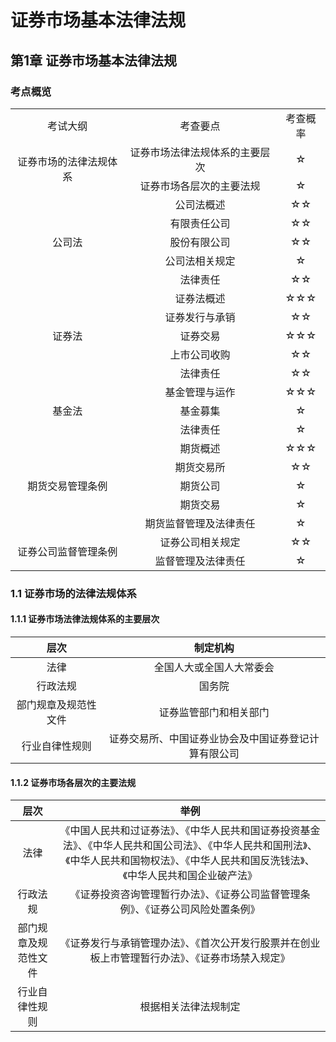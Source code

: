 # 证券市场基本法律法规
## 第1章 证券市场基本法律法规
### 考点概览
<table>
  <tr>
    <td align='center'>考试大纲</td>
    <td align='center'>考查要点</td>
    <td align='center'>考查概率</td>
  </tr>
  <tr>
    <td rowspan='2' align='center'>证券市场的法律法规体系</td>
    <td align='center'>证券市场法律法规体系的主要层次</td>
    <td align='center'>☆</td>
  </tr>
  <tr>
    <td align='center'>证券市场各层次的主要法规</td>
    <td align='center'>☆</td>
  </tr>
  <tr>
    <td rowspan='5' align='center'>公司法</td>
    <td align='center'>公司法概述</td>
    <td align='center'>☆☆</td>
  </tr>
  <tr>
    <td align='center'>有限责任公司</td>
    <td align='center'>☆☆</td>
  </tr>
  <tr>
    <td align='center'>股份有限公司</td>
    <td align='center'>☆☆</td>
  </tr>
  <tr>
    <td align='center'>公司法相关规定</td>
    <td align='center'>☆</td>
  </tr>
  <tr>
    <td align='center'>法律责任</td>
    <td align='center'>☆☆</td>
  </tr>
  <tr>
    <td rowspan='5' align='center'>证券法</td>
    <td align='center'>证券法概述</td>
    <td align='center'>☆☆☆</td>
  </tr>
  <tr>
    <td align='center'>证券发行与承销</td>
    <td align='center'>☆☆</td>
  </tr>
  <tr>
    <td align='center'>证券交易</td>
    <td align='center'>☆☆☆</td>
  </tr>
  <tr>
    <td align='center'>上市公司收购</td>
    <td align='center'>☆☆</td>
  </tr>
  <tr>
    <td align='center'>法律责任</td>
    <td align='center'>☆☆</td>
  </tr>
  <tr>
    <td rowspan='3' align='center'>基金法</td>
    <td align='center'>基金管理与运作</td>
    <td align='center'>☆☆☆</td>
  </tr>
  <tr>
    <td align='center'>基金募集</td>
    <td align='center'>☆</td>
  </tr>
  <tr>
    <td align='center'>法律责任</td>
    <td align='center'>☆</td>
  </tr>
  <tr>
    <td rowspan='5' align='center'>期货交易管理条例</td>
    <td align='center'>期货概述</td>
    <td align='center'>☆☆☆</td>
  </tr>
  <tr>
    <td align='center'>期货交易所</td>
    <td align='center'>☆☆</td>
  </tr>
  <tr>
    <td align='center'>期货公司</td>
    <td align='center'>☆</td>
  </tr>
  <tr>
    <td align='center'>期货交易</td>
    <td align='center'>☆</td>
  </tr>
  <tr>
    <td align='center'>期货监督管理及法律责任</td>
    <td align='center'>☆</td>
  </tr>
  <tr>
    <td rowspan='2' align='center'>证券公司监督管理条例</td>
    <td align='center'>证券公司相关规定</td>
    <td align='center'>☆☆</td>
  </tr>
  <tr>
    <td align='center'>监督管理及法律责任</td>
    <td align='center'>☆</td>
  </tr>
</table>

### 1.1 证券市场的法律法规体系
#### 1.1.1 证券市场法律法规体系的主要层次
|层次|制定机构|
|:---:|:---:|
|法律|全国人大或全国人大常委会|
|行政法规|国务院|
|部门规章及规范性文件|证券监管部门和相关部门|
|行业自律性规则|证券交易所、中国证券业协会及中国证券登记计算有限公司|

#### 1.1.2 证券市场各层次的主要法规
|层次|举例|
|:---:|:---:|
|法律|《中国人民共和过证券法》、《中华人民共和国证券投资基金法》、《中华人民共和国公司法》、《中华人民共和国刑法》、《中华人民共和国物权法》、《中华人民共和国反洗钱法》、《中华人民共和国企业破产法》|
|行政法规|《证券投资咨询管理暂行办法》、《证券公司监督管理条例》、《证券公司风险处置条例》|
|部门规章及规范性文件|《证券发行与承销管理办法》、《首次公开发行股票并在创业板上市管理暂行办法》、《证券市场禁入规定》|
|行业自律性规则|根据相关法律法规制定|
